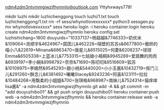 ndm4zdm3ntvmmgiwzjfhymnlo@outlook.com
Yttyhxways778!

mkdir luzhi
mkdir luzhichenggong
touch luzhi/1.txt
touch luzhichenggong/1.txt
rm -rf sess/whynotlovexxxxxx*
python3 sessgen.py
mv whynotlovexxxxxx* sess
heroku login -i
heroku container:login
heroku create ndm4zdm3ntvmmgiwzjfhymnlo
heroku config:set luzhishichang=1800 douyuids="10337137=杨超越&7746333=奶优米&109064=尧顺宇&4624967=腐团儿&462228=隔壁的苏苏s&6677800=傲娇的喵小八&22619=Minana&6863470=唐星儿&6515025=何菱&6208237=球球Emma&6505338=上蓝冰儿&7753315=七姑娘小梧桐&9945289=爱跳舞的肉肉&6939197=李小婉&8998792=奈奈&71690=陈叨叨&9516609=狐苏&10109975=李嫣然&9545293=甜小桃&5440020=小小玉酱&10432719=抠门三儿&291260=酥念儿&6381492=曦曦Stacey&9243236=阿喜&123111=拉拉&10484268=用飘柔的小姐姐&700=张琪格&968987=南妹儿&7524314=猫痒痒lisa酱&" -a ndm4zdm3ntvmmgiwzjfhymnlo
git add -A && git commit -m "add douyuzhibo01" && git push origin douyuzhibo01
heroku container:push web -a ndm4zdm3ntvmmgiwzjfhymnlo && heroku container:release web -a ndm4zdm3ntvmmgiwzjfhymnlo



